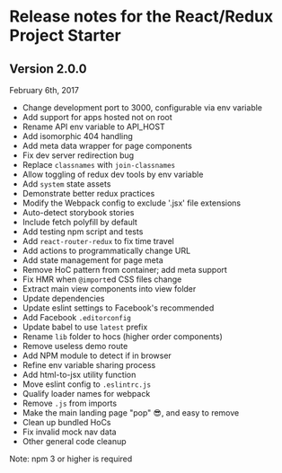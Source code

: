 # Release notes for the React/Redux Project Starter

## Version 2.0.0

February 6th, 2017

- Change development port to 3000, configurable via env variable
- Add support for apps hosted not on root
- Rename API env variable to API_HOST
- Add isomorphic 404 handling
- Add meta data wrapper for page components
- Fix dev server redirection bug
- Replace `classnames` with `join-classnames`
- Allow toggling of redux dev tools by env variable
- Add `system` state assets
- Demonstrate better redux practices
- Modify the Webpack config to exclude '.jsx' file extensions
- Auto-detect storybook stories
- Include fetch polyfill by default
- Add testing npm script and tests
- Add `react-router-redux` to fix time travel
- Add actions to programmatically change URL
- Add state management for page meta
- Remove HoC pattern from container; add meta support
- Fix HMR when `@import`ed CSS files change
- Extract main view components into view folder
- Update dependencies
- Update eslint settings to Facebook's recommended
- Add Facebook `.editorconfig`
- Update babel to use `latest` prefix
- Rename `lib` folder to hocs (higher order components)
- Remove useless demo route
- Add NPM module to detect if in browser
- Refine env variable sharing process
- Add html-to-jsx utility function
- Move eslint config to `.eslintrc.js`
- Qualify loader names for webpack
- Remove `.js` from imports
- Make the main landing page "pop" 😎, and easy to remove
- Clean up bundled HoCs
- Fix invalid mock nav data
- Other general code cleanup

Note: npm 3 or higher is required

